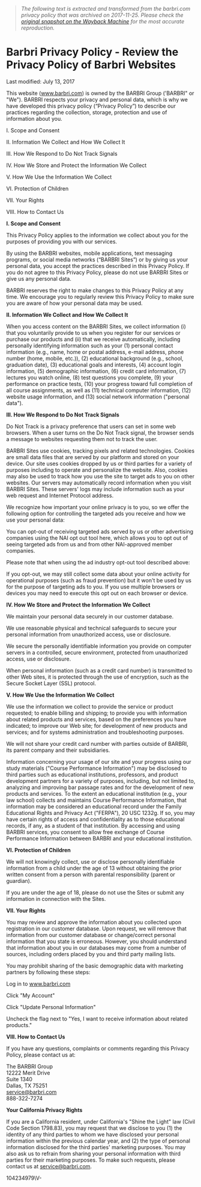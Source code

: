 > *The following text is extracted and transformed from the barbri.com privacy policy that was archived on 2017-11-25. Please check the [original snapshot on the Wayback Machine](https://web.archive.org/web/20171125093644id_/http%3A//www.barbri.com/privacy-policy) for the most accurate reproduction.*

# Barbri Privacy Policy - Review the Privacy Policy of Barbri Websites

Last modified: July 13, 2017

This website (www.barbri.com) is owned by the BARBRI Group ('BARBRI" or "We"). BARBRI respects your privacy and personal data, which is why we have developed this privacy policy (“Privacy Policy”) to describe our practices regarding the collection, storage, protection and use of information about you.

I. Scope and Consent

II. Information We Collect and How We Collect It

III. How We Respond to Do Not Track Signals

IV. How We Store and Protect the Information We Collect 

V. How We Use the Information We Collect

VI. Protection of Children

VII. Your Rights

VIII. How to Contact Us

 **I. Scope and Consent**

This Privacy Policy applies to the information we collect about you for the purposes of providing you with our services.

By using the BARBRI websites, mobile applications, text messaging programs, or social media networks (“BARBRI Sites”) or by giving us your personal data, you accept the practices described in this Privacy Policy. If you do not agree to this Privacy Policy, please do not use BARBRI Sites or give us any personal data.

BARBRI reserves the right to make changes to this Privacy Policy at any time. We encourage you to regularly review this Privacy Policy to make sure you are aware of how your personal data may be used.

 **II. Information We Collect and How We Collect It**

When you access content on the BARBRI Sites, we collect information (i) that you voluntarily provide to us when you register for our services or purchase our products and (ii) that we receive automatically, including personally identifying information such as your (1) personal contact information (e.g., name, home or postal address, e-mail address, phone number (home, mobile, etc.)), (2) educational background (e.g., school, graduation date), (3) educational goals and interests, (4) account login information, (5) demographic information, (6) credit card information, (7) lectures you watch online, (8) test questions you complete, (9) your performance on practice tests, (10) your progress toward full completion of all course assignments, as well as (11) technical computer information, (12) website usage information, and (13) social network information ("personal data"). 

**III. How We Respond to Do Not Track Signals**

Do Not Track is a privacy preference that users can set in some web browsers. When a user turns on the Do Not Track signal, the browser sends a message to websites requesting them not to track the user. 

BARBRI Sites use cookies, tracking pixels and related technologies. Cookies are small data files that are served by our platform and stored on your device. Our site uses cookies dropped by us or third parties for a variety of purposes including to operate and personalize the website. Also, cookies may also be used to track how you use the site to target ads to you on other websites. Our servers may automatically record information when you visit BARBRI Sites. These servers' logs may include information such as your web request and Internet Protocol address. 

We recognize how important your online privacy is to you, so we offer the following option for controlling the targeted ads you receive and how we use your personal data:

You can opt-out of receiving targeted ads served by us or other advertising companies using the NAI opt out tool here, which allows you to opt out of seeing targeted ads from us and from other NAI-approved member companies.

Please note that when using the ad industry opt-out tool described above:

If you opt-out, we may still collect some data about your online activity for operational purposes (such as fraud prevention) but it won't be used by us for the purpose of targeting ads to you. If you use multiple browsers or devices you may need to execute this opt out on each browser or device. 

**IV. How We Store and Protect the Information We Collect**

We maintain your personal data securely in our customer database.

We use reasonable physical and technical safeguards to secure your personal information from unauthorized access, use or disclosure. 

We secure the personally identifiable information you provide on computer servers in a controlled, secure environment, protected from unauthorized access, use or disclosure.

When personal information (such as a credit card number) is transmitted to other Web sites, it is protected through the use of encryption, such as the Secure Socket Layer (SSL) protocol.

 **V. How We Use the Information We Collect**

We use the information we collect to provide the service or product requested; to enable billing and shipping; to provide you with information about related products and services, based on the preferences you have indicated; to improve our Web site; for development of new products and services; and for systems administration and troubleshooting purposes. 

We will not share your credit card number with parties outside of BARBRI, its parent company and their subsidiaries. 

Information concerning your usage of our site and your progress using our study materials ("Course Performance Information") may be disclosed to third parties such as educational institutions, professors, and product development partners for a variety of purposes, including, but not limited to, analyzing and improving bar passage rates and for the development of new products and services. To the extent an educational institution (e.g., your law school) collects and maintains Course Performance Information, that information may be considered an educational record under the Family Educational Rights and Privacy Act ("FERPA"), 20 USC 1232g. If so, you may have certain rights of access and confidentiality as to those educational records, if any, as a student of that institution. By accessing and using BARBRI services, you consent to allow free exchange of Course Performance Information between BARBRI and your educational institution.

 **VI. Protection of Children**

We will not knowingly collect, use or disclose personally identifiable information from a child under the age of 13 without obtaining the prior written consent from a person with parental responsibility (parent or guardian). 

If you are under the age of 18, please do not use the Sites or submit any information in connection with the Sites.

 **VII. Your Rights**

You may review and approve the information about you collected upon registration in our customer database. Upon request, we will remove that information from our customer database or change/correct personal information that you state is erroneous. However, you should understand that information about you in our databases may come from a number of sources, including orders placed by you and third party mailing lists.

You may prohibit sharing of the basic demographic data with marketing partners by following these steps:

Log in to www.barbri.com

Click "My Account"

Click "Update Personal Information"

Uncheck the flag next to "Yes, I want to receive information about related products."

 **VIII. How to Contact Us**

If you have any questions, complaints or comments regarding this Privacy Policy, please contact us at:

The BARBRI Group  
12222 Merit Drive  
Suite 1340  
Dallas, TX 75251   
service@barbri.com  
888-322-7274

 **Your California Privacy Rights**

If you are a California resident, under California's "Shine the Light" law (Civil Code Section 1798.83), you may request that we disclose to you (1) the identity of any third parties to whom we have disclosed your personal information within the previous calendar year, and (2) the type of personal information disclosed for the third parties' marketing purposes. You may also ask us to refrain from sharing your personal information with third parties for their marketing purposes. To make such requests, please contact us at service@barbri.com.

104234979\V-

